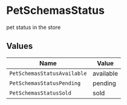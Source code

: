 # PetSchemasStatus

pet status in the store


## Values

| Name                        | Value                       |
| --------------------------- | --------------------------- |
| `PetSchemasStatusAvailable` | available                   |
| `PetSchemasStatusPending`   | pending                     |
| `PetSchemasStatusSold`      | sold                        |